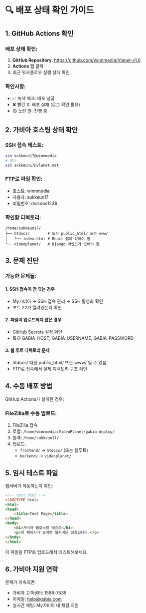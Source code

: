 # 🔍 배포 상태 확인 가이드

## 1. GitHub Actions 확인

### 배포 상태 확인:
1. **GitHub Repository**: https://github.com/winnmedia/Vlanet-v1.0
2. **Actions** 탭 클릭
3. 최근 워크플로우 실행 상태 확인

### 확인사항:
- ✅ 녹색 체크: 배포 성공
- ❌ 빨간 X: 배포 실패 (로그 확인 필요)
- 🟡 노란 원: 진행 중

## 2. 가비아 호스팅 상태 확인

### SSH 접속 테스트:
```bash
ssh sukkeun17@winnmedia
# 또는
ssh sukkeun17@vlanet.net
```

### FTP로 파일 확인:
- 호스트: winnmedia
- 사용자: sukkeun17
- 비밀번호: dnlsdos123$

### 확인할 디렉토리:
```
/home/sukkeun17/
├── htdocs/        # 또는 public_html/ 또는 www/
│   └── index.html # React 앱이 있어야 함
└── videoplanet/   # Django 백엔드가 있어야 함
```

## 3. 문제 진단

### 가능한 문제들:

#### 1. SSH 접속이 안 되는 경우
- My가비아 → SSH 접속 관리 → SSH 활성화 확인
- 포트 22가 열려있는지 확인

#### 2. 파일이 업로드되지 않은 경우
- GitHub Secrets 설정 확인
- 특히 GABIA_HOST, GABIA_USERNAME, GABIA_PASSWORD

#### 3. 웹 루트 디렉토리 문제
- htdocs/ 대신 public_html/ 또는 www/ 일 수 있음
- FTP로 접속해서 실제 디렉토리 구조 확인

## 4. 수동 배포 방법

GitHub Actions가 실패한 경우:

### FileZilla로 수동 업로드:
1. FileZilla 접속
2. 로컬: `/home/winnmedia/VideoPlanet/gabia-deploy/`
3. 원격: `/home/sukkeun17/`
4. 업로드:
   - `frontend/` → `htdocs/` (또는 웹루트)
   - `backend/` → `videoplanet/`

## 5. 임시 테스트 파일

웹서버가 작동하는지 확인:

```html
<!-- test.html -->
<!DOCTYPE html>
<html>
<head>
    <title>Test Page</title>
</head>
<body>
    <h1>가비아 웹호스팅 테스트</h1>
    <p>이 페이지가 보이면 웹서버는 정상입니다.</p>
</body>
</html>
```

이 파일을 FTP로 업로드해서 테스트해보세요.

## 6. 가비아 지원 연락

문제가 지속되면:
- 가비아 고객센터: 1588-7535
- 이메일: help@gabia.com
- 실시간 채팅: My가비아 내 채팅 지원